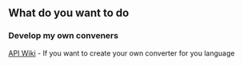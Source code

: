 ## What do you want to do

### Develop my own conveners
[API Wiki](converters/README.md) - If you want to create your own converter for you language